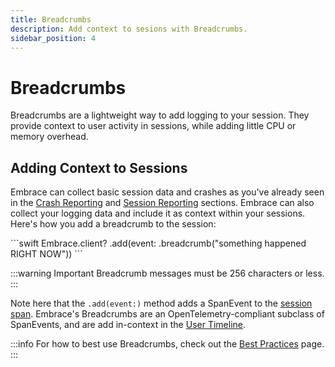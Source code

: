 ```yaml
---
title: Breadcrumbs
description: Add context to sesions with Breadcrumbs.
sidebar_position: 4
---
```


# Breadcrumbs

Breadcrumbs are a lightweight way to add logging to your session. They provide context to user activity in sessions, while adding little CPU or memory overhead. 

## Adding Context to Sessions

Embrace can collect basic session data and crashes as you've already seen in the [Crash Reporting](/docs/ios/open-source/getting-started/crash-report.md) and [Session Reporting](/docs/ios/open-source/getting-started/session-reporting.md) sections. Embrace can also collect your logging data and include it as context within your sessions. Here's how you add a breadcrumb to the session:

<Tabs groupId="ios-language" queryString="ios-language">

<TabItem value="swift" label="Swift">
```swift
Embrace.client?
        .add(event: .breadcrumb("something happened RIGHT NOW"))
```
</TabItem>

</Tabs>


:::warning Important
Breadcrumb messages must be 256 characters or less.
:::

Note here that the `.add(event:)` method adds a SpanEvent to the [session span](/docs/ios/open-source/#how-we-built-it). Embrace's Breadcrumbs are an OpenTelemetry-compliant subclass of SpanEvents, and are add in-context in the [User Timeline](/docs/features/user-session-insights.md).

:::info
For how to best use Breadcrumbs, check out the [Best Practices](/docs/best-practices/breadcrumbs.md) page.
:::

